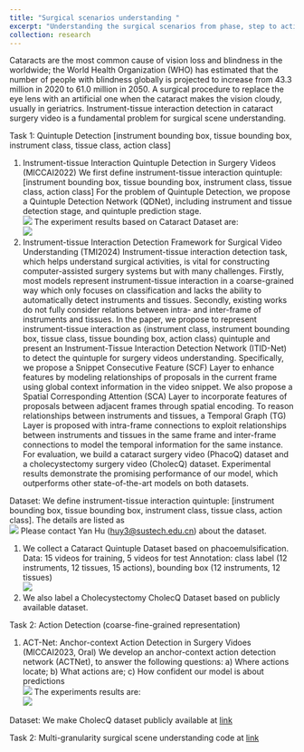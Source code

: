 ```yaml
---
title: "Surgical scenarios understanding "
excerpt: "Understanding the surgical scenarios from phase, step to action <br/><img src='/yanhu/images/surgeryunderstanding.jpg'>"
collection: research
---
```

Cataracts are the most common cause of vision loss and blindness in the worldwide; the World Health Organization (WHO) has estimated that the number of people with blindness globally is projected to increase from 43.3 million in 2020 to 61.0 million in 2050.
A surgical procedure to replace the eye lens with an artificial one when the cataract makes the vision cloudy, usually in geriatrics. 
Instrument-tissue interaction detection in cataract surgery video is a fundamental problem for surgical scene understanding.

Task 1: Quintuple Detection [instrument bounding box, tissue bounding box, instrument class, tissue class, action class]
1. Instrument-tissue Interaction Quintuple Detection in Surgery Videos (MICCAI2022)
   We first define instrument-tissue interaction quintuple: [instrument bounding box, tissue bounding box, instrument class, tissue class, action class]
   For the problem of Quintuple Detection, we propose a Quintuple Detection Network (QDNet), including instrument and tissue detection stage, and quintuple prediction stage.
   <br/><img src='/yanhu/images/QDNet.png'>
   The experiment results based on Cataract Dataset are: <br/><img src='/yanhu/images/QDNetexperiment.jpg'>
2. Instrument-tissue Interaction Detection Framework for Surgical Video Understanding (TMI2024)
   Instrument-tissue interaction detection task, which helps understand surgical activities, is vital for constructing computer-assisted surgery systems but with many challenges. Firstly, most models represent
   instrument-tissue interaction in a coarse-grained way which only focuses on classification and lacks the ability to automatically detect instruments and tissues. Secondly, existing works do not fully consider relations 
   between intra- and inter-frame of instruments and tissues. In the paper, we propose to represent instrument-tissue interaction as ⟨instrument class, instrument bounding box, tissue class, tissue bounding box, action 
   class⟩ quintuple and present an Instrument-Tissue Interaction Detection Network (ITID-Net) to detect the quintuple for surgery videos understanding. Specifically, we propose a Snippet Consecutive Feature (SCF) Layer to 
   enhance features by modeling relationships of proposals in the current frame using global context information in the video snippet. We also propose a Spatial Corresponding Attention (SCA) Layer to incorporate features 
   of proposals between adjacent frames through spatial encoding. To reason relationships between instruments and tissues, a Temporal Graph (TG) Layer is proposed with intra-frame connections to exploit relationships 
   between instruments and tissues in the same frame and inter-frame connections to model the temporal information for the same instance. For evaluation, we build a cataract surgery video (PhacoQ) dataset and a 
   cholecystectomy surgery video (CholecQ) dataset. Experimental results demonstrate the promising performance of our model, which outperforms other state-of-the-art models on both datasets. 


Dataset:
We define instrument-tissue interaction quintuple: [instrument bounding box, tissue bounding box, instrument class, tissue class, action class]. The details are listed as <br/> <img src='/yanhu/images/quintupledatasets.png'> Please contact Yan Hu (huy3@sustech.edu.cn) about the dataset.
1. We collect a Cataract Quintuple Dataset based on phacoemulsification.
   Data: 15 videos for training, 5 videos for test
   Annotation: class label (12 instruments, 12 tissues, 15 actions), bounding box (12 instruments, 12 tissues) <br/><img src='/yanhu/images/quintupledata.png'>
2. We also label a Cholecystectomy CholecQ Dataset based on publicly available dataset.

Task 2: Action Detection (coarse-fine-grained representation)
1. ACT-Net: Anchor-context Action Detection in Surgery Vidoes (MICCAI2023, Oral)
   We develop an anchor-context action detection network (ACTNet), to answer the following questions:
   a) Where actions locate; b) What actions are; c) How confident our model is about predictions <br/><img src='/yanhu/images/ACTNet.png'>
   The experiments results are: <br/><img src='/yanhu/images/ACTNetexperiment.png'>

Dataset: We make CholecQ dataset publicly available at [link](https://figshare.com/articles/dataset/cholec181_dataset_for_instrument-tissue_interaction_detection_for_surgical_scene_understanding/28194026)

Task 2: Multi-granularity surgical scene understanding code at [link](https://github.com/Aurora-hao/HCT)

   


